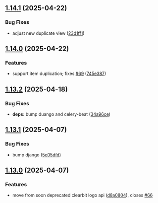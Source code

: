 ## [1.14.1](https://github.com/l4rm4nd/VoucherVault/compare/v1.14.0...v1.14.1) (2025-04-22)


### Bug Fixes

* adjust new duplicate view ([23d1ff1](https://github.com/l4rm4nd/VoucherVault/commit/23d1ff155cb071e6aae58a6bb2740df9b21ab2cb))

## [1.14.0](https://github.com/l4rm4nd/VoucherVault/compare/v1.13.2...v1.14.0) (2025-04-22)


### Features

* support item duplication; fixes [#69](https://github.com/l4rm4nd/VoucherVault/issues/69) ([745e387](https://github.com/l4rm4nd/VoucherVault/commit/745e38752bbfe5e7e0d00e828facf1abdec33e14))

## [1.13.2](https://github.com/l4rm4nd/VoucherVault/compare/v1.13.1...v1.13.2) (2025-04-18)


### Bug Fixes

* **deps:** bump duango and celery-beat ([34a96ce](https://github.com/l4rm4nd/VoucherVault/commit/34a96ce2247da64cc85856d196b87ebdb552a02f))

## [1.13.1](https://github.com/l4rm4nd/VoucherVault/compare/v1.13.0...v1.13.1) (2025-04-07)


### Bug Fixes

* bump django ([5e05dfd](https://github.com/l4rm4nd/VoucherVault/commit/5e05dfd5e9e2b085637fe8440f70c5c0a161197d))

## [1.13.0](https://github.com/l4rm4nd/VoucherVault/compare/v1.12.3...v1.13.0) (2025-04-07)


### Features

* move from soon deprecated clearbit logo api ([d8a0804](https://github.com/l4rm4nd/VoucherVault/commit/d8a0804418ecc8de7b96101ce5a72d12be8cc034)), closes [#66](https://github.com/l4rm4nd/VoucherVault/issues/66)

